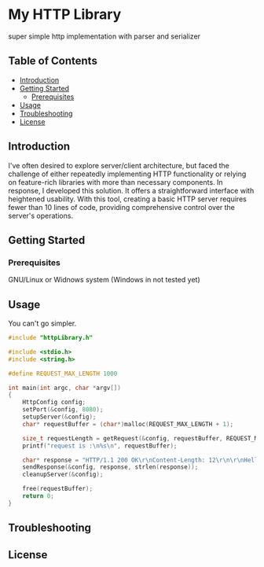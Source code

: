 # My HTTP Library

super simple http implementation with parser and serializer

## Table of Contents
- [Introduction](#introduction)
- [Getting Started](#getting-started)
  - [Prerequisites](#prerequisites)
- [Usage](#usage)
- [Troubleshooting](#troubleshooting)
- [License](#license)

## Introduction

I've often desired to explore server/client architecture, but faced the challenge of either repeatedly implementing HTTP functionality or relying on feature-rich libraries with more than necessary components. In response, I developed this solution. It offers a straightforward interface with heightened usability. With this tool, creating a basic HTTP server requires fewer than 10 lines of code, providing comprehensive control over the server's operations.

## Getting Started

### Prerequisites

GNU/Linux or Widnows system (Windows in not tested yet)

## Usage

You can't go simpler.  
```c
#include "httpLibrary.h"

#include <stdio.h>
#include <string.h>

#define REQUEST_MAX_LENGTH 1000

int main(int argc, char *argv[])
{
    HttpConfig config;
    setPort(&config, 8080);
    setupServer(&config);
    char* requestBuffer = (char*)malloc(REQUEST_MAX_LENGTH + 1);

    size_t requestLength = getRequest(&config, requestBuffer, REQUEST_MAX_LENGTH);
    printf("request is :\n%s\n", requestBuffer);

    char* response = "HTTP/1.1 200 OK\r\nContent-Length: 12\r\n\r\nHello, World!";
    sendResponse(&config, response, strlen(response));
    cleanupServer(&config);

    free(requestBuffer);
    return 0;
}
```

## Troubleshooting

## License
